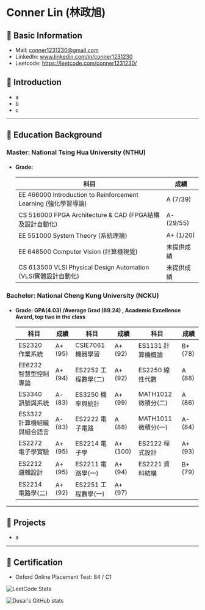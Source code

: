 # Conner Lin (林政旭)
## :incoming_envelope: Basic Information
- Mail: conner1231230@gmail.com
- LinkedIn: www.linkedin.com/in/conner1231230
- Leetcode: https://leetcode.com/conner1231230/

## :pill: Introduction
- a
- b
- c

---
## 📖 Education Background
### Master: National Tsing Hua University (NTHU)
- #### Grade:
  |  科目                                       | 成績                         |
  |------------------------------------------|----------------------------|
  | EE 466000 Introduction to Reinforcement Learning (強化學習導論) | A (7/39)                    |
  | CS 516000 FPGA Architecture & CAD (FPGA結構及設計自動化)        | A- (29/55)                  |
  | EE 551000 System Theory (系統理論)                 | A+ (1/20)                   |
  | EE 648500 Computer Vision (計算機視覺)               | 未提供成績                      |
  | CS 613500 VLSI Physical Design Automation (VLSI實體設計自動化) | 未提供成績                      |

  
### Bachelor: National Cheng Kung University (NCKU)
- #### Grade: **GPA(4.03) /Average Grad (89.24)** , Academic Excellence Award, top two in the class
  | 科目 | 成績 | 科目 | 成績 | 科目 | 成績 |    
  |------|------| ------|------| ------|------|
  | ES2320 作業系統 | A+ (95) | CSIE7061 機器學習 | A+ (92) | ES1131 計算機概論 | B+ (78) |
  | EE6232 智慧型控制專論 | A+ (94)  | ES2252 工程數學(二) | A+ (92) | ES2250 線性代數 | A (88) |
  | ES3340 訊號與系統 | A- (83) | ES3250 機率與統計 | A+ (99) | MATH1012 微積分(二) | A (86) |
  | ES3322 計算機組織與組合語言 | A- (83) |  ES2222 電子電路 | A (88) | MATH1011 微積分(一) | A- (84) |
  | ES2272 電子學實驗 | A+ (95) | ES2214 電子學 | A+ (100) | ES2122 程式設計 | A+ (93) |
  | ES2212 邏輯設計 | A+ (95) | ES2211 電路學(一) | A+ (94) | ES2221 資料結構 | B+ (79) |
  | ES2214 電路學(二) | A+ (92) | ES2251 工程數學(一) | A+ (97) |
---
## 🤡 Projects
  
  - a
---
## 📑 Certification
  - Oxford Online Placement Test: 84 / C1

  ![LeetCode Stats](https://leetcard.jacoblin.cool/conner1231230?theme=wtf&font=Bahianita&ext=contest)

  ![Dusai's GitHub stats](https://github-readme-stats.vercel.app/api?username=conner1231230)
